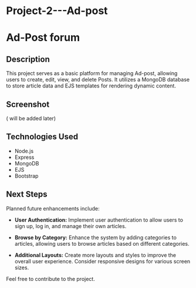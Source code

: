 # Project-2---Ad-post
# Ad-Post forum

## Description

This project serves as a basic platform for managing Ad-post, allowing users to create, edit, view, and delete Posts. It utilizes a MongoDB database to store article data and EJS templates for rendering dynamic content.

## Screenshot
(<insert screenshot link here> will be added later)

## Technologies Used

- Node.js
- Express
- MongoDB
- EJS
- Bootstrap


## Next Steps

Planned future enhancements include:

- **User Authentication:**
  Implement user authentication to allow users to sign up, log in, and manage their own articles.

- **Browse by Category:**
  Enhance the system by adding categories to articles, allowing users to browse articles based on different categories.

- **Additional Layouts:**
  Create more layouts and styles to improve the overall user experience. Consider responsive designs for various screen sizes.

Feel free to contribute to the project.